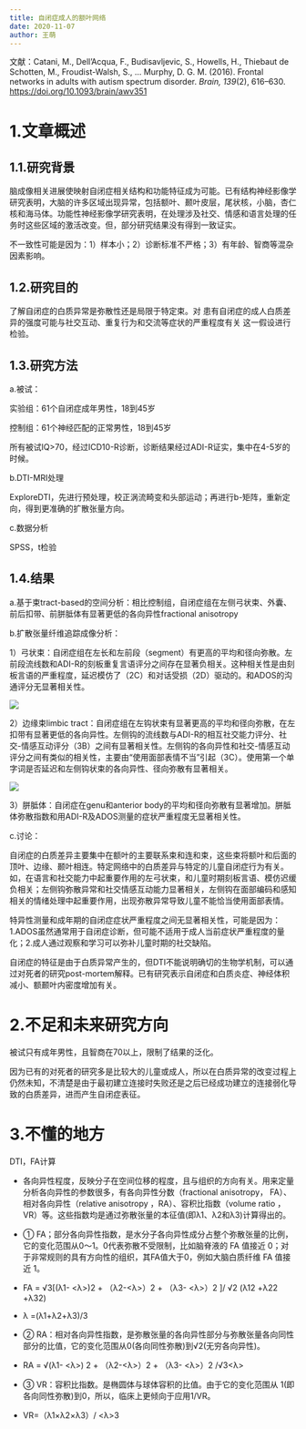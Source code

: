 ```yaml
---
title: 自闭症成人的额叶网络
date: 2020-11-07
author: 王萌
---
```


文献：Catani, M., Dell’Acqua, F., Budisavljevic, S., Howells, H., Thiebaut de Schotten, M., Froudist-Walsh, S., … Murphy, D. G. M. (2016). Frontal networks in adults with autism spectrum disorder. *Brain, 139*(2), 616–630. https://doi.org/10.1093/brain/awv351 

# 1.文章概述

## 1.1.研究背景

脑成像相关进展使映射自闭症相关结构和功能特征成为可能。已有结构神经影像学研究表明，大脑的许多区域出现异常，包括额叶、颞叶皮层，尾状核，小脑，杏仁核和海马体。功能性神经影像学研究表明，在处理涉及社交、情感和语言处理的任务时这些区域的激活改变。但，部分研究结果没有得到一致证实。

不一致性可能是因为：1）样本小；2）诊断标准不严格；3）有年龄、智商等混杂因素影响。

## 1.2.研究目的

了解自闭症的白质异常是弥散性还是局限于特定束。对 患有自闭症的成人白质差异的强度可能与社交互动、重复行为和交流等症状的严重程度有关 这一假设进行检验。

## 1.3.研究方法

a.被试：

实验组：61个自闭症成年男性，18到45岁

控制组：61个神经匹配的正常男性，18到45岁

所有被试IQ>70，经过ICD10-R诊断，诊断结果经过ADI-R证实，集中在4-5岁的时候。

b.DTI-MRI处理

ExploreDTI，先进行预处理，校正涡流畸变和头部运动；再进行b-矩阵，重新定向，得到更准确的扩散张量方向。

c.数据分析

SPSS，t检验


## 1.4.结果

a.基于束tract-based的空间分析：相比控制组，自闭症组在左侧弓状束、外囊、前后扣带、前胼胝体有显著更低的各向异性fractional anisotropy

b.扩散张量纤维追踪成像分析：

1）弓状束：自闭症组在左长和左前段（segment）有更高的平均和径向弥散。左前段流线数和ADI-R的刻板重复言语评分之间存在显著负相关。这种相关性是由刻板言语的严重程度，延迟模仿了（2C）和对话受损（2D）驱动的。和ADOS的沟通评分无显著相关性。

![](https://likanzhan.github.io/ReadThinkWrite/Supporting_Information/2020-11-07-WM1-fig1.png)

2）边缘束limbic tract：自闭症组在左钩状束有显著更高的平均和径向弥散，在左扣带有显著更低的各向异性。左侧钩的流线数与ADI-R的相互社交能力评分、社交-情感互动评分（3B）之间有显著相关性。左侧钩的各向异性和社交-情感互动评分之间有类似的相关性，主要由“使用面部表情不当”引起（3C）。使用第一个单字词是否延迟和左侧钩状束的各向异性、径向弥散有显著相关。

![](https://likanzhan.github.io/ReadThinkWrite/Supporting_Information/2020-11-07-WM1-fig2.png)

3）胼胝体：自闭症在genu和anterior body的平均和径向弥散有显著增加。胼胝体弥散指数和用ADI-R及ADOS测量的症状严重程度无显著相关性。

c.讨论：

自闭症的白质差异主要集中在额叶的主要联系束和连和束，这些束将额叶和后面的顶叶、边缘、颞叶相连。特定网络中的白质差异与特定的儿童自闭症行为有关。如，在语言和社交能力中起重要作用的左弓状束，和儿童时期刻板言语、模仿迟缓负相关；左侧钩弥散异常和社交情感互动能力显著相关，左侧钩在面部编码和感知相关的情绪处理中起重要作用，出现弥散异常导致儿童不能恰当使用面部表情。

特异性测量和成年期的自闭症症状严重程度之间无显著相关性，可能是因为：1.ADOS虽然通常用于自闭症诊断，但可能不适用于成人当前症状严重程度的量化；2.成人通过观察和学习可以弥补儿童时期的社交缺陷。

自闭症的特征是由于白质异常产生的，但DTI不能说明确切的生物学机制，可以通过对死者的研究post-mortem解释。已有研究表示自闭症和白质炎症、神经体积减小、额颞叶内密度增加有关。
 

# 2.不足和未来研究方向

被试只有成年男性，且智商在70以上，限制了结果的泛化。

因为已有的对死者的研究多是比较大的儿童或成人，所以在白质异常的改变过程上仍然未知，不清楚是由于最初建立连接时失败还是之后已经成功建立的连接弱化导致的白质差异，进而产生自闭症表征。

# 3.不懂的地方

DTI，FA计算

+ 各向异性程度，反映分子在空间位移的程度，且与组织的方向有关。用来定量分析各向异性的参数很多，有各向异性分数（fractional anisotropy， FA）、相对各向异性（relative anisotropy ，RA）、容积比指数（volume ratio ，VR）等。这些指数均是通过弥散张量的本征值(即λ1、λ2和λ3)计算得出的。
 - ① FA；部分各向异性指数，是水分子各向异性成分占整个弥散张量的比例，它的变化范围从0～1。0代表弥散不受限制，比如脑脊液的 FA 值接近 0；对于非常规则的具有方向性的组织，其FA值大于0，例如大脑白质纤维 FA 值接近 1。
 - FA = √3[(λ1- <λ>)2 + （λ2-<λ>）2 + （λ3- <λ>）2 ]/ √2 (λ12 +λ22 +λ32)
 - λ =(λ1+λ2+λ3)/3
 - ② RA：相对各向异性指数，是弥散张量的各向异性部分与弥散张量各向同性部分的比值，它的变化范围从0(各向同性弥散)到√2(无穷各向异性)。

 - RA = √(λ1- <λ>) 2 + （λ2-<λ>）2 + （λ3- <λ>）2 /√3<λ>
 - ③ VR：容积比指数。是椭圆体与球体容积的比值。由于它的变化范围从 1(即各向同性弥散)到0，所以，临床上更倾向于应用1/VR。
 - VR=（λ1×λ2×λ3）/ <λ>3

